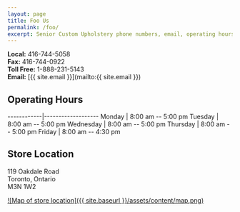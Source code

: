 ```yaml
---
layout: page
title: Foo Us
permalink: /foo/
excerpt: Senior Custom Upholstery phone numbers, email, operating hours and address information.
---
```

<div class="grid">

<div class="col-1-2">

**Local:** 416-744-5058  
**Fax:** 416-744-0922  
**Toll Free:** 1-888-231-5143  
**Email:** [{{ site.email }}](mailto:{{ site.email }})

## Operating Hours

------------|-------------------
Monday		| 8:00 am -- 5:00 pm
Tuesday		| 8:00 am -- 5:00 pm
Wednesday	| 8:00 am -- 5:00 pm
Thursday	| 8:00 am -- 5:00 pm
Friday		| 8:00 am -- 4:30 pm

## Store Location
119 Oakdale Road  
Toronto, Ontario  
M3N 1W2

</div>

<div class="col-1-2">
<a href="https://goo.gl/maps/Um0YY" target="_blank">![Map of store location]({{ site.baseurl }}/assets/content/map.png)</a>
</div>

</div>
